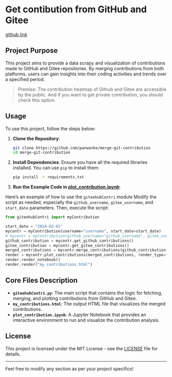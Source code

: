 # Get contibution from GitHub and Gitee

[github link](https://github.com/panwanke/merge-git-contribution)

## Project Purpose
This project aims to provide a data scrapy and visualization of contributions made to GitHub and Gitee repositories. By merging contributions from both platforms, users can gain insights into their coding activities and trends over a specified period.

> Premise:
> The contribution heatmap of Github and Gitee are accessible by the public.
> And if you want to get private contribution, you should check this option. 

## Usage
To use this project, follow the steps below:

1. **Clone the Repository**:
   ```bash
   git clone https://github.com/panwanke/merge-git-contribution
   cd merge-git-contribution
   ```

2. **Install Dependencies**:
   Ensure you have all the required libraries installed. You can use `pip` to install them:
   ```bash
   pip install -r requirements.txt
   ```

3. **Run the Example Code in [plot_contribution.ipynb](./plot_contribution.ipynb)**:


  Here’s an example of how to use the `giteehubContri` module
   Modify the script as needed, especially the `github_username`, `gitee_username`, and `start_date` parameters. Then, execute the script:

```python
from giteehubContri import myContribution

start_date = "2024-03-01"
mycontr = myContribution(username="username", start_date=start_date)
# mycontr = myContribution(github_username="github_username", gitee_username="gitee_username", start_date=start_date)
github_contribution = mycontr.get_github_contributions()
gitee_contribution = mycontr.get_gitee_contributions()
merged_contributions = mycontr.merge_contributions(github_contribution, gitee_contribution)
render = mycontr.plot_contributions(merged_contributions, render_type="notebook")
render.render_notebook()
render.render("my_contributions.html")
```

## Core Files Description


- **`giteehubContri.py`**: The main script that contains the logic for fetching, merging, and plotting contributions from GitHub and Gitee.
- **`my_contributions.html`**: The output HTML file that visualizes the merged contributions.
- **`plot_contribution.ipynb`**: A Jupyter Notebook that provides an interactive environment to run and visualize the contribution analysis.


## License
This project is licensed under the MIT License - see the [LICENSE](LICENSE) file for details.

---

Feel free to modify any section as per your project specifics!